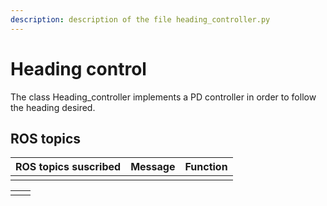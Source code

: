```yaml
---
description: description of the file heading_controller.py
---
```


# Heading control

The class Heading\_controller implements a PD controller in order to follow the heading desired.

## ROS topics

| ROS topics suscribed | Message | Function |
| :--- | :--- | :--- |
|  |  |  |

|  |  |
| :--- | :--- |
|  |  |

